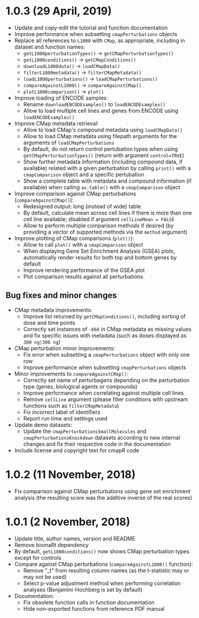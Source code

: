 # 1.0.3 (29 April, 2019)

* Update and copy-edit the tutorial and function documentation
* Improve performance when subsetting `cmapPerturbations` objects
* Replace all references to `L1000` with `CMap`, as appropriate, including in
dataset and function names:
    - `getL1000perturbationTypes()` -> `getCMapPerturbationTypes()`
    - `getL1000conditions()`        -> `getCMapConditions()`
    - `downloadL1000data()`         -> `loadCMapData()`
    - `filterL1000metadata()`       -> `filterCMapMetadata()`
    - `loadL1000perturbations()`    -> `loadCMapPerturbations()`
    - `compareAgainstL1000()`       -> `compareAgainstCMap()`
    - `plotL1000comparison()`       -> `plot()`
* Improve loading of ENCODE samples:
    - Rename `downloadENCODEsamples()` to `loadENCODEsamples()`
    - Allow to load multiple cell lines and genes from ENCODE using 
    `loadENCODEsamples()`
* Improve CMap metadata retrieval:
    - Allow to load CMap's compound metadata using `loadCMapData()`
    - Allow to load CMap metadata using filepath arguments for the arguments of
    `loadCMapPerturbations`
    - By default, do not return control pertubation types when using
    `getCMapPerturbationTypes()` (return with argument `control=TRUE`)
    - Show further metadata information (including compound data, if available) 
    related with a given perturbation by calling `print()` with a
    `cmapComparison` object and a specific pertubation
    - Show a complete table with metadata and compound information (if 
    available) when calling `as.table()` with a `cmapComparison` object
* Improve comparison against CMap perturbations (`compareAgainstCMap()`):
    - Redesigned output: long (instead of wide) table
    - By default, calculate mean across cell lines if there is more than one 
    cell line available; disabled if argument `cellLineMean = FALSE`
    - Allow to perform multiple comparison methods if desired (by providing a 
    vector of supported methods via the `method` argument)
* Improve plotting of CMap comparisons (`plot()`):
    - Allow to call `plot()` with a `cmapComparison` object
    - When displaying Gene Set Enrichment Analysis (GSEA) plots, automatically
    render results for both top and bottom genes by default
    - Improve rendering performance of the GSEA plot
    - Plot comparison results against all perturbations

## Bug fixes and minor changes

* CMap metadata improvements:
    - Improve list returned by `getCMapConditions()`, including sorting of dose 
    and time points
    - Correctly set instances of `-666` in CMap metadata as missing values and 
    fix specific issues with metadata (such as doses displayed as
    `300 ng|300 ng`)
* CMap perturbation minor improvements:
    - Fix error when subsetting a `cmapPerturbations` object with only one row
    - Improve performance when subsetting `cmapPerturbations` objects
* Minor improvements to `compareAgainstCMap()`:
    - Correctly set name of perturbagens depending on the perturbation type
    (genes, biological agents or compounds)
    - Improve performance when correlating against multiple cell lines
    - Remove `cellLine` argument (please filter conditions with upstream
    functions such as `filterCMapMetadata`)
    - Fix incorrect label of identifiers
    - Report run time and settings used
* Update demo datasets:
    - Update the `cmapPerturbationsSmallMolecules` and 
    `cmapPerturbationsKnockdown` datasets according to new internal changes and
    fix their respective code in the documentation
* Include license and copyright text for cmapR code

# 1.0.2 (11 November, 2018)

* Fix comparison against CMap perturbations using gene set enrichment analysis 
(the resulting score was the additive inverse of the real scores)

# 1.0.1 (2 November, 2018)

* Update title, author names, version and README
* Remove biomaRt dependency
* By default, `getL1000conditions()` now shows CMap perturbation types except 
for controls
* Compare against CMap perturbations (`compareAgainstL1000()` function):
    - Remove "_t" from resulting column names (as the t-statistic may or may not
    be used)
    - Select p-value adjustment method when performing correlation analyses
    (Benjamini-Hochberg is set by default)
* Documentation:
    - Fix obsolete function calls in function documentation
    - Hide non-exported functions from reference PDF manual
